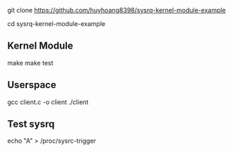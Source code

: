 git clone https://github.com/huyhoang8398/sysrq-kernel-module-example

cd sysrq-kernel-module-example

## Kernel Module
make
make test

## Userspace

gcc client.c -o client
./client

## Test sysrq
echo "A" > /proc/sysrc-trigger
